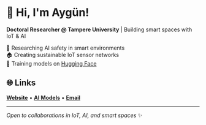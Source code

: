 # 👋 Hi, I'm Aygün!

**Doctoral Researcher @ Tampere University** | Building smart spaces with IoT & AI

🔬 Researching AI safety in smart environments  
🏠 Creating sustainable IoT sensor networks  
🤖 Training models on [Hugging Face](https://huggingface.co/Aygun)

## 🌐 Links
[**Website**](https://aygunvarol.github.io/) • [**AI Models**](https://huggingface.co/Aygun) • [**Email**](mailto:aygun.varol@tuni.fi)

---
*Open to collaborations in IoT, AI, and smart spaces* ✨

